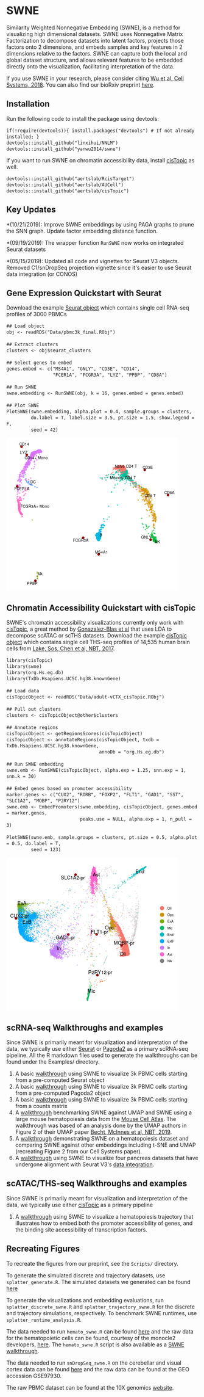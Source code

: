 # SWNE
Similarity Weighted Nonnegative Embedding (SWNE), is a method for visualizing high dimensional datasets.
SWNE uses Nonnegative Matrix Factorization to decompose datasets into latent factors, projects
those factors onto 2 dimensions, and embeds samples and key features in 2 dimensions relative to the
factors. SWNE can capture both the local and global dataset structure, and allows
relevant features to be embedded directly onto the visualization, facilitating interpretation
of the data.

If you use SWNE in your research, please consider citing [Wu et al, Cell Systems, 2018](https://www.cell.com/cell-systems/fulltext/S2405-4712(18)30440-X). You can also find our bioRxiv preprint [here](https://www.biorxiv.org/content/early/2018/06/22/276261).

## Installation
Run the following code to install the package using devtools:

```
if(!require(devtools)){ install.packages("devtools") # If not already installed; }
devtools::install_github("linxihui/NNLM")
devtools::install_github("yanwu2014/swne")
```

If you want to run SWNE on chromatin accessibility data, install [cisTopic](github.com/aertslab/cisTopic) as well.

```
devtools::install_github("aertslab/RcisTarget")
devtools::install_github("aertslab/AUCell")
devtools::install_github("aertslab/cisTopic")
```


## Key Updates
*(10/21/2019): Improve SWNE embeddings by using PAGA graphs to prune the SNN graph. Update factor embedding distance function.

*(09/19/2019): The wrapper function `RunSWNE` now works on integrated Seurat datasets

*(05/15/2019): Updated all code and vignettes for Seurat V3 objects. Removed C1/snDropSeq projection vignette since it's easier to use Seurat data integration (or CONOS)


## Gene Expression Quickstart with Seurat
Download the example [Seurat object](https://bit.ly/2W3pT7k) which contains single cell RNA-seq profiles of 3000 PBMCs

```
## Load object
obj <- readRDS("Data/pbmc3k_final.RObj")

## Extract clusters
clusters <- obj$seurat_clusters

## Select genes to embed
genes.embed <- c("MS4A1", "GNLY", "CD3E", "CD14",
                 "FCER1A", "FCGR3A", "LYZ", "PPBP", "CD8A")

## Run SWNE
swne.embedding <- RunSWNE(obj, k = 16, genes.embed = genes.embed)

## Plot SWNE
PlotSWNE(swne.embedding, alpha.plot = 0.4, sample.groups = clusters,
         do.label = T, label.size = 3.5, pt.size = 1.5, show.legend = F,
         seed = 42)
```

![](Examples/seurat_quickstart_swne.png?raw=True "SWNE plot of 3k PBMCs")


## Chromatin Accessibility Quickstart with cisTopic
SWNE's chromatin accessibility visualizations currently only work with [cisTopic]((https://github.com/aertslab/cisTopic)), a great method by [Gonazalez-Blas et al](https://www.nature.com/articles/s41592-019-0367-1) that uses LDA to decompose scATAC or scTHS datasets. Download the example [cisTopic object](https://bit.ly/2HnClXK) which contains single cell THS-seq profiles of 14,535 human brain cells from [Lake, Sos, Chen et al, NBT, 2017](https://www.nature.com/articles/nbt.4038).


```
library(cisTopic)
library(swne)
library(org.Hs.eg.db)
library(TxDb.Hsapiens.UCSC.hg38.knownGene)

## Load data
cisTopicObject <- readRDS("Data/adult-vCTX_cisTopic.RObj")

## Pull out clusters
clusters <- cisTopicObject@other$clusters

## Annotate regions
cisTopicObject <- getRegionsScores(cisTopicObject)
cisTopicObject <- annotateRegions(cisTopicObject, txdb = TxDb.Hsapiens.UCSC.hg38.knownGene,
                                  annoDb = "org.Hs.eg.db")

## Run SWNE embedding
swne.emb <- RunSWNE(cisTopicObject, alpha.exp = 1.25, snn.exp = 1, snn.k = 30)

## Embed genes based on promoter accessibility
marker.genes <- c("CUX2", "RORB", "FOXP2", "FLT1", "GAD1", "SST", "SLC1A2", "MOBP", "P2RY12")
swne.emb <- EmbedPromoters(swne.embedding, cisTopicObject, genes.embed = marker.genes,
                           peaks.use = NULL, alpha.exp = 1, n_pull = 3)

PlotSWNE(swne.emb, sample.groups = clusters, pt.size = 0.5, alpha.plot = 0.5, do.label = T,
         seed = 123)
```

![](Examples/cisTopic_quickstart_swne.png?raw=True "SWNE plot of chromatin accessibility for 15k brain cells")


## scRNA-seq Walkthroughs and examples
Since SWNE is primarily meant for visualization and interpretation of the data, we typically use either [Seurat](http://satijalab.org/seurat/) or [Pagoda2](https://github.com/hms-dbmi/pagoda2) as a primary scRNA-seq pipeline. All the R markdown files used to generate the walkthroughs can be found under the Examples/ directory.

1. A basic [walkthrough](https://yanwu2014.github.io/swne/Examples/pbmc3k_swne_seurat.html) using SWNE to visualize 3k PBMC cells starting from a pre-computed Seurat object
2. A basic [walkthrough](https://yanwu2014.github.io/swne/Examples/pbmc3k_swne_pagoda2.html) using SWNE to visualize 3k PBMC cells starting from a pre-computed Pagoda2 object
3. A basic [walkthrough](https://yanwu2014.github.io/swne/Examples/pbmc3k_swne_matrix.html) using SWNE to visualize 3k PBMC cells starting from a counts matrix
4. A [walkthrough](https://yanwu2014.github.io/swne/Examples/Han_hemato_swne.html) benchmarking SWNE against UMAP and SWNE using a large mouse hematopoiesis data from the [Mouse Cell Atlas](http://bis.zju.edu.cn/MCA/). The walkthrough was based of an analysis done by the UMAP authors in Figure 2 of their UMAP paper [Becht, McInnes et al, NBT, 2019](https://www.nature.com/articles/nbt.4314).
5. A [walkthrough](https://yanwu2014.github.io/swne/Examples/hemato_swne.html) demonstrating SWNE on a hematopoiesis dataset and comparing SWNE against other embeddings including t-SNE and UMAP (recreating Figure 2 from our Cell Systems paper).
6. A [walkthrough](https://yanwu2014.github.io/swne/Examples/multiple_pancreas_alignment_swne.html) using SWNE to visualize four pancreas datasets that have undergone alignment with Seurat V3's [data integration](https://www.biorxiv.org/content/10.1101/460147v1.abstract).


## scATAC/THS-seq Walkthroughs and examples
Since SWNE is primarily meant for visualization and interpretation of the data, we typically use either [cisTopic](http://satijalab.org/seurat/) as a primary pipeline

1. A [walkthrough](https://yanwu2014.github.io/swne/Examples/scATAC_hemato_swne.html) using SWNE to visualize a hematopoiesis trajectory that illustrates how to embed both the promoter accessibility of genes, and the binding site accessibility of transcription factors.


## Recreating Figures
To recreate the figures from our preprint, see the `Scripts/` directory. 

To generate the simulated discrete and trajectory datasets, use `splatter_generate.R`. The simulated datasets we generated can be found [here](https://bit.ly/2JQDDNc)

To generate the visualizations and embedding evaluations, run `splatter_discrete_swne.R` and `splatter_trajectory_swne.R` for the discrete and trajectory simulations, respectively. To benchmark SWNE runtimes, use `splatter_runtime_analysis.R`.

The data needed to run `hemato_swne.R` can be found [here](https://bit.ly/2MFiByO) and the raw data for the hematopoietic cells can be found, courtesy of the monocle2 developers, [here](http://www.gs.washington.edu/~xqiu/proj2/RGE_analysis_data.tar.gz). The `hemato_swne.R` script is also available as a [SWNE walkthrough](https://yanwu2014.github.io/swne/Examples/hemato_swne.html).

The data needed to run `snDropSeq_swne.R` on the cerebellar and visual cortex data can be found [here](https://bit.ly/2I6R5XL) and the raw data can be found at the GEO accession GSE97930.

The raw PBMC dataset can be found at the 10X genomics [website](https://support.10xgenomics.com/single-cell-gene-expression/datasets/1.1.0/pbmc3k).
